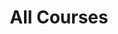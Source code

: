 ---
layout: post-index
title: All Courses
excerpt: "A List of Courses"
image:
  feature: banner-blackboard.jpg
  credit: Fiona Moore
  creditlink: https://www.flickr.com/photos/phonakins/3602781006
---